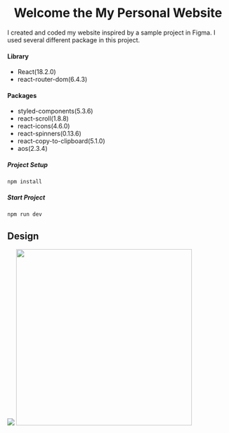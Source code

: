 # <h1 align="center">Welcome the My Personal Website</h1>

I created and coded my website inspired by a sample project in Figma. I used several different package in this project.

#### Library
  * React(18.2.0)
  * react-router-dom(6.4.3)
  

#### Packages
  * styled-components(5.3.6)
  * react-scroll(1.8.8)
  * react-icons(4.6.0)
  * react-spinners(0.13.6)
  * react-copy-to-clipboard(5.1.0)
  * aos(2.3.4)
  
  ##### Project Setup
 ```
 npm install
 ```
 ##### Start Project
 ```
 npm run dev
 ```
 
 ## Design
 <p float="left">
 <img src="https://www.toptal.com/developers/img-resize/view/851aaf24d720ace0e0e292b6d53f3068.png" />
 
 <img src="https://www.toptal.com/developers/img-resize/view/9cd85c188c6f8833e922d4916bc3b4cd.png" height="400" />
</p>
